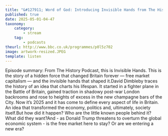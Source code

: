 ```yaml
---
title: "&#127911; Word of God: Introducing Invisible Hands from The History Podcast"
published: true
date: 2025-05-01-04-47
taxonomy:
    category:
        - stream
    tag:
        - podcasts
theurl: http://www.bbc.co.uk/programmes/p0l5z702
image: artwork-resized.JPEG
template: listen
---
```


Episode summary: From The History Podcast, this is Invisible Hands. This is the story of a hidden force that changed Britain forever &mdash; free market capitalism &mdash; and the invisible hands that shaped it.David Dimbleby traces the history of an idea that charts his lifespan. It started in a fighter plane in the Battle of Britain, gained traction in shadowy post-war London backrooms and rose to heights of excess in the new champagne bars of the City. Now it&rsquo;s 2025 and it has come to define every aspect of life in Britain. An idea that transformed the economy, politics and, ultimately, society itself.But how did it happen? Who are the little known people behind it? What did they want?And - as Donald Trump threatens to overturn the global economic system - is the free market here to stay? Or are we entering a new era?
